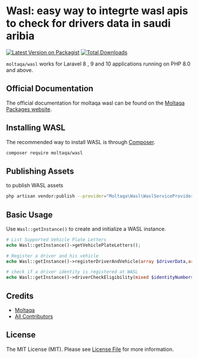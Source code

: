 # Wasl: easy way to integrte wasl apis to check for drivers data in saudi aribia

[![Latest Version on Packagist](https://img.shields.io/packagist/v/moltaqa/wasl.svg?style=flat-square)](https://packagist.org/packages/moltaqa/wasl)
[![Total Downloads](https://img.shields.io/packagist/dt/moltaqa/wasl.svg?style=flat-square)](https://packagist.org/packages/moltaqa/wasl)

`moltaqa/wasl` works for Laravel 8 , 9 and 10 applications running on PHP 8.0 and above.

## Official Documentation

The official documentation for moltaqa wasl can be found on the [Moltaqa Packages website](https://pakages.moltaqa.net/docs/wasl).

## Installing WASL

The recommended way to install WASL is through
[Composer](https://getcomposer.org/).

```bash
composer require moltaqa/wasl
```

## Publishing Assets

to publish WASL assets

```bash
php artisan vendor:publish --provider="Moltaqa\Wasl\WaslServiceProvider"
```

## Basic Usage

Use `Wasl::getInstance()` to create and initialize a WASL instance.
```php
# List Supported Vehicle Plate Letters
echo Wasl::getInstance()->getVehiclePlateLetters();

# Register a driver and his vehicle
echo Wasl::getInstance()->registerDriverAndVehicle(array $driverData,array $vehicleData);

# check if a driver identity is registered at WASL
echo Wasl::getInstance()->driverCheckEligibility(mixed $identityNumbers);
```

## Credits

- [Moltaqa](https://moltaqa.net)
- [All Contributors](../../contributors)

## License

The MIT License (MIT). Please see [License File](LICENSE.md) for more information.
